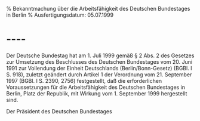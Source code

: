 % Bekanntmachung über die Arbeitsfähigkeit des Deutschen Bundestages in Berlin
% Ausfertigungsdatum: 05.07.1999
 
# ----

Der Deutsche Bundestag hat am 1. Juli 1999 gemäß § 2 Abs. 2 des Gesetzes zur Umsetzung des Beschlusses des Deutschen Bundestages vom 20. Juni 1991 zur Vollendung der Einheit Deutschlands (Berlin/Bonn-Gesetz) (BGBl. I S. 918), zuletzt geändert durch Artikel 1 der Verordnung vom 21. September 1997 (BGBl. I S. 2390, 2756) festgestellt, daß die erforderlichen Voraussetzungen für die Arbeitsfähigkeit des Deutschen Bundestages in Berlin, Platz der Republik, mit Wirkung vom 1. September 1999 hergestellt sind.

Der Präsident des Deutschen Bundestages
